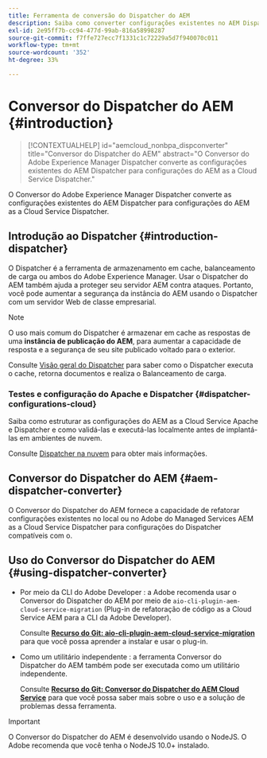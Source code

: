 ```yaml
---
title: Ferramenta de conversão do Dispatcher do AEM
description: Saiba como converter configurações existentes no AEM Dispatcher em configurações no AEM as a Cloud Service Dispatcher.
exl-id: 2e95ff7b-cc94-477d-99ab-816a58998287
source-git-commit: f7ffe727ecc7f1331c1c72229a5d7f940070c011
workflow-type: tm+mt
source-wordcount: '352'
ht-degree: 33%

---
```


# Conversor do Dispatcher do AEM {#introduction}

>[!CONTEXTUALHELP]
>id="aemcloud_nonbpa_dispconverter"
>title="Conversor do Dispatcher do AEM"
>abstract="O Conversor do Adobe Experience Manager Dispatcher converte as configurações existentes do AEM Dispatcher para configurações do AEM as a Cloud Service Dispatcher."

O Conversor do Adobe Experience Manager Dispatcher converte as configurações existentes do AEM Dispatcher para configurações do AEM as a Cloud Service Dispatcher.

## Introdução ao Dispatcher {#introduction-dispatcher}

O Dispatcher é a ferramenta de armazenamento em cache, balanceamento de carga ou ambos do Adobe Experience Manager. Usar o Dispatcher do AEM também ajuda a proteger seu servidor AEM contra ataques. Portanto, você pode aumentar a segurança da instância do AEM usando o Dispatcher com um servidor Web de classe empresarial.

>[!NOTE]
>O uso mais comum do Dispatcher é armazenar em cache as respostas de uma **instância de publicação do AEM**, para aumentar a capacidade de resposta e a segurança de seu site publicado voltado para o exterior.

Consulte [Visão geral do Dispatcher](https://experienceleague.adobe.com/docs/experience-manager-dispatcher/using/dispatcher.html?lang=pt-BR) para saber como o Dispatcher executa o cache, retorna documentos e realiza o Balanceamento de carga.

### Testes e configuração do Apache e Dispatcher {#dispatcher-configurations-cloud}

Saiba como estruturar as configurações do AEM as a Cloud Service Apache e Dispatcher e como validá-las e executá-las localmente antes de implantá-las em ambientes de nuvem.

Consulte [Dispatcher na nuvem](https://experienceleague.adobe.com/docs/experience-manager-cloud-service/content/implementing/content-delivery/disp-overview.html) para obter mais informações.

## Conversor do Dispatcher do AEM {#aem-dispatcher-converter}

O Conversor do Dispatcher do AEM fornece a capacidade de refatorar configurações existentes no local ou no Adobe do Managed Services AEM as a Cloud Service Dispatcher para configurações do Dispatcher compatíveis com o.

## Uso do Conversor do Dispatcher do AEM {#using-dispatcher-converter}

* Por meio da CLI do Adobe Developer : a Adobe recomenda usar o Conversor do Dispatcher do AEM por meio de `aio-cli-plugin-aem-cloud-service-migration` (Plug-in de refatoração de código as a Cloud Service AEM para a CLI da Adobe Developer).

  Consulte **[Recurso do Git: aio-cli-plugin-aem-cloud-service-migration](https://github.com/adobe/aio-cli-plugin-aem-cloud-service-migration#introduction)** para que você possa aprender a instalar e usar o plug-in.

* Como um utilitário independente : a ferramenta Conversor do Dispatcher do AEM também pode ser executada como um utilitário independente.

  Consulte **[Recurso do Git: Conversor do Dispatcher do AEM Cloud Service](https://github.com/adobe/aem-cloud-service-source-migration/tree/master/packages/dispatcher-converter)** para que você possa saber mais sobre o uso e a solução de problemas dessa ferramenta.

>[!IMPORTANT]
>O Conversor do Dispatcher do AEM é desenvolvido usando o NodeJS. O Adobe recomenda que você tenha o NodeJS 10.0+ instalado.
